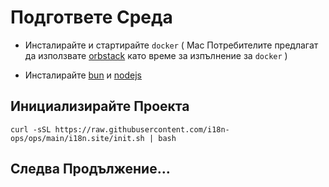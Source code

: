 # Подгответе Среда

* Инсталирайте и стартирайте `docker` ( Mac Потребителите предлагат да използвате [orbstack](https://orbstack.dev) като време за изпълнение за `docker` )

* Инсталирайте [bun](https://bun.sh/docs/installation) и [nodejs](https://nodejs.org/en/download/package-manager)

## Инициализирайте Проекта

```
curl -sSL https://raw.githubusercontent.com/i18n-ops/ops/main/i18n.site/init.sh | bash
```

## Следва Продължение…
